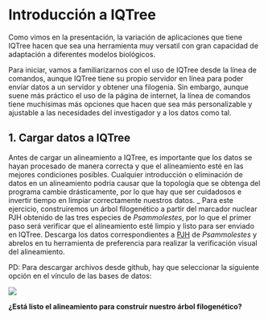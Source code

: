 # Introducción a IQTree

Como vimos en la presentación, la variación de aplicaciones que tiene IQTree hacen que sea una herramienta muy versatil con gran capacidad de adaptación a diferentes modelos biológicos.

Para iniciar, vamos a familiarizarnos con el uso de IQTree desde la línea de comandos, aunque IQTree tiene su propio servidor en línea para poder envíar datos a un servidor y obtener una filogenia. Sin embargo, aunque suene más práctico el uso de la página de internet, la línea de comandos tiene muchísimas más opciones que hacen que sea más personalizable y ajustable a las necesidades del investigador y a los datos como tal.

## 1. Cargar datos a IQTree

Antes de cargar un alineamiento a IQTree, es importante que los datos se hayan procesado de manera correcta y que el alineamiento esté en las mejores condiciones posibles. Cualquier introducción o eliminación de datos en un alineamiento podría causar que la topología que se obtenga del programa cambie drásticamente, por lo que hay que ser cuidadosos e invertir tiempo en limpiar correctamente nuestros datos.
_
Para este ejercicio, construiremos un árbol filogenético a partir del marcador nuclear PJH obtenido de las tres especies de _Psammolestes_, por lo que el primer paso será verificar que el alineamiento esté limpio y listo para ser enviado en IQTree. Descarga los datos correspondientes a [PJH](https://github.com/malvaradol/INS-Innovaseq/blob/main/DB/PJH_psammolestes.fasta) de _Psammolestes_ y abrelos en tu herramienta de preferencia para realizar la verificación visual del alineamiento.

PD: Para descargar archivos desde github, hay que seleccionar la siguiente opción en el vínculo de las bases de datos:

![](https://github.com/malvaradol/INS-Innovaseq/assets/62664336/54bfd30b-ee08-481c-ba86-85276ef2e52b)


**¿Está listo el alineamiento para construir nuestro árbol filogenético?**
